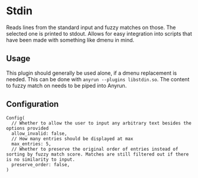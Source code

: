 # Stdin

Reads lines from the standard input and fuzzy matches on those. The selected one is printed to stdout.
Allows for easy integration into scripts that have been made with something like dmenu in mind.

## Usage

This plugin should generally be used alone, if a dmenu replacement is needed. This can be done with `anyrun --plugins libstdin.so`.
The content to fuzzy match on needs to be piped into Anyrun.

## Configuration

```ron
Config(
  // Whether to allow the user to input any arbitrary text besides the options provided
  allow_invalid: false,
  // How many entries should be displayed at max
  max_entries: 5,
  // Whether to preserve the original order of entries instead of sorting by fuzzy match score. Matches are still filtered out if there is no similarity to input.
  preserve_order: false,
)

```
